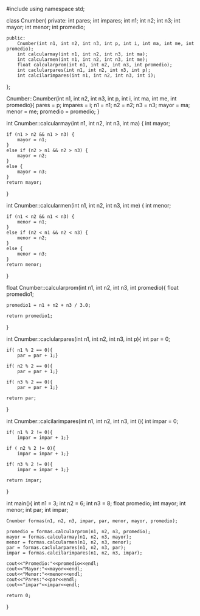 #include<iostream>
using namespace std;

class Cnumber{
	private: 
	int pares;
	int impares;
	int n1;
	int n2;
	int n3;
	int mayor;
	int menor;
	int promedio;
	
	public:
		Cnumber(int n1, int n2, int n3, int p, int i, int ma, int me, int promedio);
		int calcularmay(int n1, int n2, int n3, int ma);
		int calcularmen(int n1, int n2, int n3, int me);
		float calcularprom(int n1, int n2, int n3, int promedio);
		int caclularpares(int n1, int n2, int n3, int p);
		int calcilarimpares(int n1, int n2, int n3, int i);
};

Cnumber::Cnumber(int n1, int n2, int n3, int p, int i, int ma, int me, int promedio){
	pares = p;
	impares = i;
	n1 = n1;
	n2 = n2;
	n3 = n3;
	mayor = ma;
	menor = me;
	promedio = promedio;
}

int Cnumber::calcularmay(int n1, int n2, int n3, int ma) {
    int mayor;
    
    if (n1 > n2 && n1 > n3) {
        mayor = n1;
    }
    else if (n2 > n1 && n2 > n3) {
        mayor = n2;
    }
    else {
        mayor = n3;
    }
    return mayor;
}

int Cnumber::calcularmen(int n1, int n2, int n3, int me) {
    int menor;
    
    if (n1 < n2 && n1 < n3) {
        menor = n1;
    }
    else if (n2 < n1 && n2 < n3) {
        menor = n2;
    }
    else {
        menor = n3;
    }
    return menor;
}


float Cnumber::calcularprom(int n1, int n2, int n3, int promedio){
	float promedio1;
	
	promedio1 = n1 + n2 + n3 / 3.0;
	
	return promedio1;
}

int Cnumber::caclularpares(int n1, int n2, int n3, int p){
	int par = 0;
	
	if( n1 % 2 == 0){
		par = par + 1;}
	
	if( n2 % 2 == 0){
		par = par + 1;}
	
	if( n3 % 2 == 0){
	    par = par + 1;}
	    
	return par;
}

int Cnumber::calcilarimpares(int n1, int n2, int n3, int i){
	int impar = 0;
	
	if( n1 % 2 != 0){
		impar = impar + 1;}
		
	if ( n2 % 2 != 0){
		impar = impar + 1;}
	
	if( n3 % 2 != 0){
		impar = impar + 1;}		
	
	return impar;
}

int main(){
	int n1 = 3;
	int n2 = 6;
	int n3 = 8;
	float promedio;
	int mayor;
	int menor;
	int par;
	int impar;
	
	Cnumber formas(n1, n2, n3, impar, par, menor, mayor, promedio);
	
	promedio = formas.calcularprom(n1, n2, n3, promedio);
	mayor = formas.calcularmay(n1, n2, n3, mayor);
	menor = formas.calcularmen(n1, n2, n3, menor);
	par = formas.caclularpares(n1, n2, n3, par);
	impar = formas.calcilarimpares(n1, n2, n3, impar);
		
	cout<<"Promedio:"<<promedio<<endl;
	cout<<"Mayor:"<<mayor<<endl;
	cout<<"Menor:"<<menor<<endl;
	cout<<"Pares:"<<par<<endl;
	cout<<"impar"<<impar<<endl;
	
	return 0;
}
